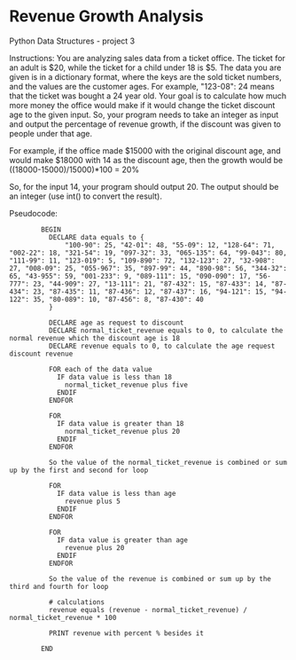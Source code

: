 # Revenue Growth Analysis

Python Data Structures - project 3

Instructions: You are analyzing sales data from a ticket office.
The ticket for an adult is $20, while the ticket for a child under 18 is $5.
The data you are given is in a dictionary format, where the keys are the sold ticket numbers, and the values are the customer ages.
For example, "123-08": 24 means that the ticket was bought a 24 year old.
Your goal is to calculate how much more money the office would make if it would change the ticket discount age to the given input.
So, your program needs to take an integer as input and output the percentage of revenue growth, if the discount was given to people under that age.

For example, if the office made $15000 with the original discount age, and would make $18000 with 14 as the discount age, then the growth would be ((18000-15000)/15000)*100 = 20%

So, for the input 14, your program should output 20. The output should be an integer (use int() to convert the result).

Pseudocode:





            BEGIN
              DECLARE data equals to {
                  "100-90": 25, "42-01": 48, "55-09": 12, "128-64": 71, "002-22": 18, "321-54": 19, "097-32": 33, "065-135": 64, "99-043": 80, "111-99": 11, "123-019": 5, "109-890": 72, "132-123": 27, "32-908": 27, "008-09": 25, "055-967": 35, "897-99": 44, "890-98": 56, "344-32": 65, "43-955": 59, "001-233": 9, "089-111": 15, "090-090": 17, "56-777": 23, "44-909": 27, "13-111": 21, "87-432": 15, "87-433": 14, "87-434": 23, "87-435": 11, "87-436": 12, "87-437": 16, "94-121": 15, "94-122": 35, "80-089": 10, "87-456": 8, "87-430": 40
              }

              DECLARE age as request to discount
              DECLARE normal_ticket_revenue equals to 0, to calculate the normal revenue which the discount age is 18
              DECLARE revenue equals to 0, to calculate the age request discount revenue

              FOR each of the data value 
                IF data value is less than 18
                  normal_ticket_revenue plus five
                ENDIF
              ENDFOR

              FOR
                IF data value is greater than 18
                  normal_ticket_revenue plus 20
                ENDIF
              ENDFOR

              So the value of the normal_ticket_revenue is combined or sum up by the first and second for loop

              FOR
                IF data value is less than age 
                  revenue plus 5
                ENDIF
              ENDFOR

              FOR
                IF data value is greater than age 
                  revenue plus 20
                ENDIF
              ENDFOR

              So the value of the revenue is combined or sum up by the third and fourth for loop

              # calculations
              revenue equals (revenue - normal_ticket_revenue) / normal_ticket_revenue * 100
              
              PRINT revenue with percent % besides it

            END
